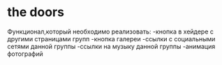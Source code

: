 # the doors
Функционал,который необходимо реализовать:
-кнопка в хейдере с другими страницами групп
-кнопка галереи
-ссылки с социальными сетями данной группы
-ссылки на музыку данной группы
-анимация фотографий
